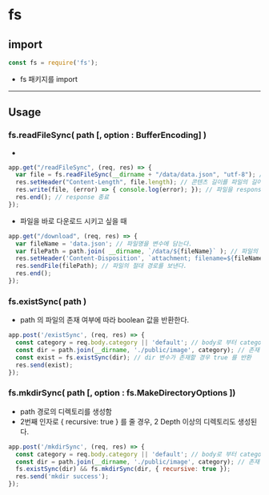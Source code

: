 # fs

## import
``` javascript
const fs = require('fs');
```
+ fs 패키지를 import

---
## Usage
### fs.readFileSync( path [, option : BufferEncoding] )
+ 
``` javascript
app.get("/readFileSync", (req, res) => {
  var file = fs.readFileSync(__dirname + "/data/data.json", "utf-8"); // readFileSync 함수를 통해 파일을 불러온다.
  res.setHeader("Content-Length", file.length); // 콘텐츠 길이를 파일의 길이로 설정
  res.write(file, (error) => { console.log(error); }); // 파일을 response 객체에 담는다.
  res.end(); // response 종료
});
```

+ 파일을 바로 다운로드 시키고 싶을 때
``` javascript
app.get("/download", (req, res) => {
  var fileName = 'data.json'; // 파일명을 변수에 담는다.
  var filePath = path.join( __dirname, `/data/${fileName}` ); // 파일의 절대 경로를 만든다.
  res.setHeader('Content-Disposition', `attachment; filename=${fileName}`); // header 를 설정한다. (이게 핵심)
  res.sendFile(filePath); // 파일의 절대 경로를 보낸다.
  res.end();
});
```


### fs.existSync( path )
+ path 의 파일의 존재 여부에 따라 boolean 값을 반환한다.
``` javascript
app.post('/existSync', (req, res) => {
  const category = req.body.category || 'default'; // body로 부터 category 를 받아옴. 없을 경우 default 값을 가짐
  const dir = path.join(__dirname, './public/image', category); // 존재 여부를 확인할 dir 변수를 작성
  const exist = fs.existSync(dir); // dir 변수가 존재할 경우 true 를 반환
  res.send(exist);
});
```


### fs.mkdirSync( path [, option : fs.MakeDirectoryOptions ])
+ path 경로의 디렉토리를 생성함
+ 2번째 인자로 { recursive: true } 를 줄 경우, 2 Depth 이상의 디렉토리도 생성된다.
``` javascript
app.post('/mkdirSync', (req, res) => {
  const category = req.body.category || 'default'; // body로 부터 category 를 받아옴. 없을 경우 default 값을 가짐
  const dir = path.join(__dirname, './public/image', category); // 존재 여부를 확인할 dir 변수를 작성
  fs.existSync(dir) && fs.mkdirSync(dir, { recursive: true });
  res.send('mkdir success');
});
```
